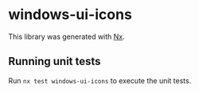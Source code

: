 # windows-ui-icons

This library was generated with [Nx](https://nx.dev).

## Running unit tests

Run `nx test windows-ui-icons` to execute the unit tests.
